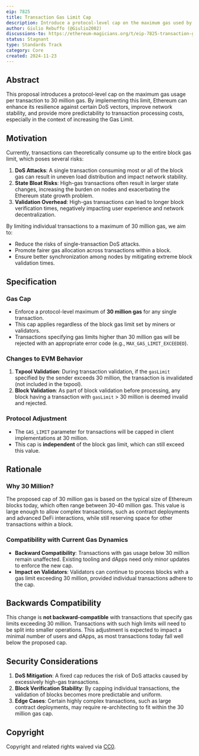 ```yaml
---
eip: 7825
title: Transaction Gas Limit Cap
description: Introduce a protocol-level cap on the maximum gas used by a transaction to 30 million.
author: Giulio Rebuffo (@Giulio2002)
discussions-to: https://ethereum-magicians.org/t/eip-7825-transaction-gas-limit-cap/21848
status: Stagnant
type: Standards Track
category: Core
created: 2024-11-23
---
```


## Abstract

This proposal introduces a protocol-level cap on the maximum gas usage per transaction to 30 million gas. By implementing this limit, Ethereum can enhance its resilience against certain DoS vectors, improve network stability, and provide more predictability to transaction processing costs, especially in the context of increasing the Gas Limit.

## Motivation

Currently, transactions can theoretically consume up to the entire block gas limit, which poses several risks:

1. **DoS Attacks**: A single transaction consuming most or all of the block gas can result in uneven load distribution and impact network stability.  
2. **State Bloat Risks**: High-gas transactions often result in larger state changes, increasing the burden on nodes and exacerbating the Ethereum state growth problem.  
3. **Validation Overhead**: High-gas transactions can lead to longer block verification times, negatively impacting user experience and network decentralization.

By limiting individual transactions to a maximum of 30 million gas, we aim to:

- Reduce the risks of single-transaction DoS attacks.  
- Promote fairer gas allocation across transactions within a block.  
- Ensure better synchronization among nodes by mitigating extreme block validation times.

## Specification

### Gas Cap

- Enforce a protocol-level maximum of **30 million gas** for any single transaction.  
- This cap applies regardless of the block gas limit set by miners or validators.  
- Transactions specifying gas limits higher than 30 million gas will be rejected with an appropriate error code (e.g., `MAX_GAS_LIMIT_EXCEEDED`).  

### Changes to EVM Behavior

1. **Txpool Validation**: During transaction validation, if the `gasLimit` specified by the sender exceeds 30 million, the transaction is invalidated (not included in the txpool). 
2. **Block Validation**: As part of block validation before processing, any block having a transaction with `gasLimit` > 30 million is deemed invalid and rejected.

### Protocol Adjustment

- The `GAS_LIMIT` parameter for transactions will be capped in client implementations at 30 million.  
- This cap is **independent** of the block gas limit, which can still exceed this value.  

## Rationale

### Why 30 Million?

The proposed cap of 30 million gas is based on the typical size of Ethereum blocks today, which often range between 30-40 million gas. This value is large enough to allow complex transactions, such as contract deployments and advanced DeFi interactions, while still reserving space for other transactions within a block.

### Compatibility with Current Gas Dynamics

- **Backward Compatibility**: Transactions with gas usage below 30 million remain unaffected. Existing tooling and dApps need only minor updates to enforce the new cap.
- **Impact on Validators**: Validators can continue to process blocks with a gas limit exceeding 30 million, provided individual transactions adhere to the cap.


## Backwards Compatibility

This change is **not backward-compatible** with transactions that specify gas limits exceeding 30 million. Transactions with such high limits will need to be split into smaller operations. This adjustment is expected to impact a minimal number of users and dApps, as most transactions today fall well below the proposed cap.

## Security Considerations

1. **DoS Mitigation**: A fixed cap reduces the risk of DoS attacks caused by excessively high-gas transactions.  
2. **Block Verification Stability**: By capping individual transactions, the validation of blocks becomes more predictable and uniform.  
3. **Edge Cases**: Certain highly complex transactions, such as large contract deployments, may require re-architecting to fit within the 30 million gas cap.


## Copyright

Copyright and related rights waived via [CC0](../LICENSE.md).  
